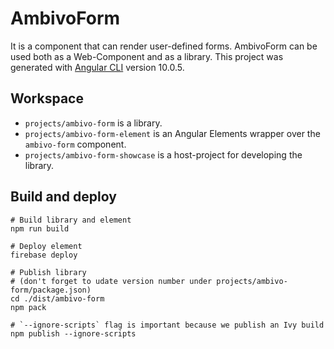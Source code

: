 # AmbivoForm

It is a component that can render user-defined forms. AmbivoForm can be used both as a Web-Component and as a library.
This project was generated with [Angular CLI](https://github.com/angular/angular-cli) version 10.0.5.

## Workspace

- `projects/ambivo-form` is a library.
- `projects/ambivo-form-element` is an Angular Elements wrapper over the `ambivo-form` component.
- `projects/ambivo-form-showcase` is a host-project for developing the library.

## Build and deploy

```
# Build library and element
npm run build

# Deploy element
firebase deploy

# Publish library
# (don't forget to udate version number under projects/ambivo-form/package.json)
cd ./dist/ambivo-form
npm pack

# `--ignore-scripts` flag is important because we publish an Ivy build
npm publish --ignore-scripts
```
